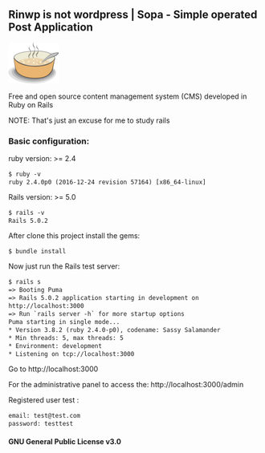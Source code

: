 ## Rinwp is not wordpress | Sopa - Simple operated Post Application
![Logo](./app/assets/images/logo.png)

Free and open source content management system (CMS) developed in Ruby on Rails

NOTE: That's just an excuse for me to study rails

### Basic configuration:
ruby version: >= 2.4

```console
$ ruby -v
ruby 2.4.0p0 (2016-12-24 revision 57164) [x86_64-linux]
```

Rails version: >= 5.0

```console
$ rails -v
Rails 5.0.2
```
After clone this project install the gems:
```console
$ bundle install
```

Now just run the Rails test server:
```console
$ rails s
=> Booting Puma
=> Rails 5.0.2 application starting in development on http://localhost:3000
=> Run `rails server -h` for more startup options
Puma starting in single mode...
* Version 3.8.2 (ruby 2.4.0-p0), codename: Sassy Salamander
* Min threads: 5, max threads: 5
* Environment: development
* Listening on tcp://localhost:3000
```
Go to http://localhost:3000

For the administrative panel to access the: http://localhost:3000/admin

Registered user test :
```console
email: test@test.com
password: testtest
```

#### GNU General Public License v3.0
